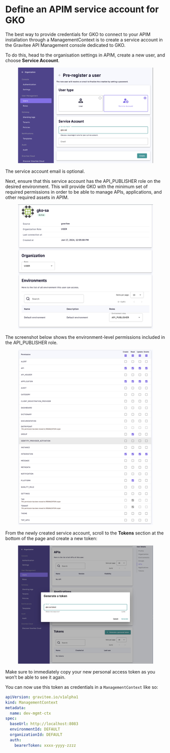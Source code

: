 # Define an APIM service account for GKO

The best way to provide credentials for GKO to connect to your APIM installation through a ManagementContext is to create a service account in the Gravitee API Management console dedicated to GKO.&#x20;

To do this, head to the organisation settings in APIM, create a new user, and choose **Service Account**.

<figure><img src="../.gitbook/assets/image (5).png" alt=""><figcaption></figcaption></figure>

The service account email is optional.&#x20;

Next, ensure that this service account has the API\_PUBLISHER role on the desired environment. This will provide GKO with the minimum set of required permissions in order to be able to manage APIs, applications, and other required assets in APIM.

<figure><img src="../.gitbook/assets/image (3).png" alt=""><figcaption></figcaption></figure>

The screenshot below shows the environment-level permissions included in the API\_PUBLISHER role.

<figure><img src="../.gitbook/assets/image (4).png" alt=""><figcaption></figcaption></figure>

From the newly created service account, scroll to the **Tokens** section at the bottom of the page and create a new token:

<figure><img src="../.gitbook/assets/image (6).png" alt=""><figcaption></figcaption></figure>

Make sure to immediately copy your new personal access token as you won’t be able to see it again.

You can now use this token as credentials in a `ManagementContext` like so:

```yaml
apiVersion: gravitee.io/v1alpha1
kind: ManagementContext
metadata:
  name: dev-mgmt-ctx
spec:
  baseUrl: http://localhost:8083
  environmentId: DEFAULT
  organizationId: DEFAULT
  auth:
    bearerToken: xxxx-yyyy-zzzz
```
